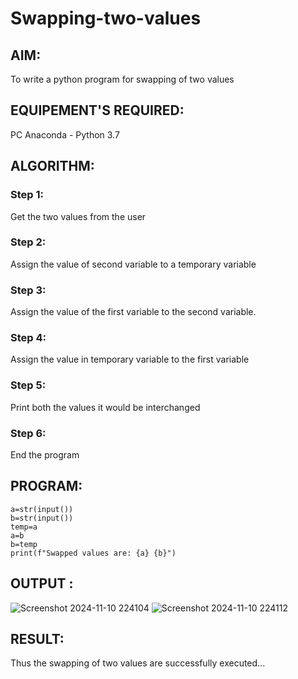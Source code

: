 # Swapping-two-values
## AIM:
To write a python program for swapping of two values
## EQUIPEMENT'S REQUIRED: 
PC
Anaconda - Python 3.7
## ALGORITHM: 
### Step 1:
Get the two values from the user
### Step 2: 
Assign the value of second variable to a temporary variable 
### Step 3: 
Assign the value of the first variable to the second variable.
### Step 4:  
Assign the value in temporary variable to the first variable
### Step 5: 
Print both the values it would be interchanged
### Step 6: 
End the program
## PROGRAM:
```
a=str(input())
b=str(input())
temp=a
a=b
b=temp
print(f"Swapped values are: {a} {b}")
```

## OUTPUT :
![Screenshot 2024-11-10 224104](https://github.com/user-attachments/assets/ab9d8b18-938c-4c0c-81b5-dc3da2e479b4)
![Screenshot 2024-11-10 224112](https://github.com/user-attachments/assets/92969d29-c758-469d-8943-c03677d8348f)
## RESULT:
Thus the swapping of two values are successfully executed...



